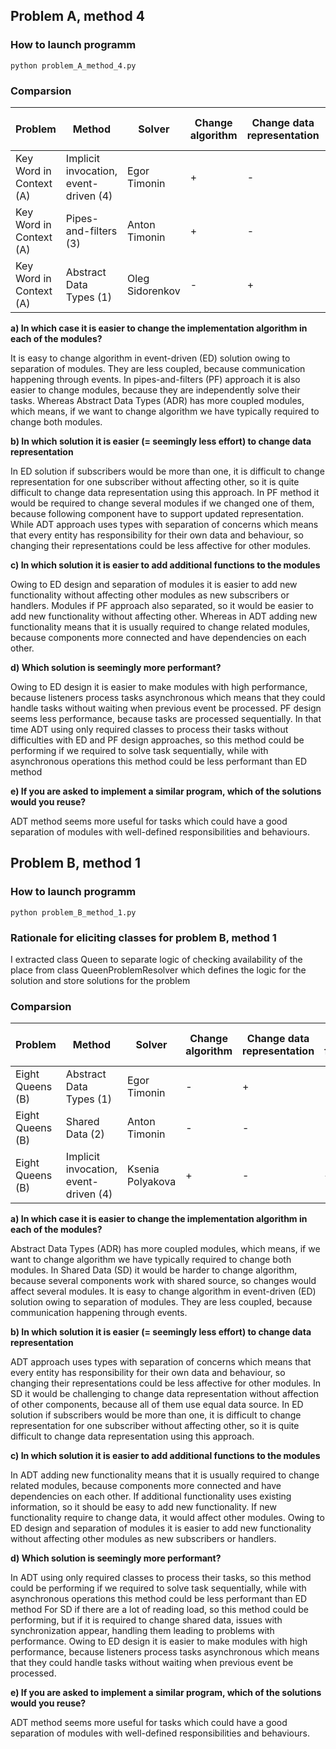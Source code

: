 ## Problem A, method 4

### How to launch programm
```
python problem_A_method_4.py
```

### Comparsion

| Problem                 | Method                                | Solver          | Change algorithm | Change data representation | Add functionality | Seem more performance | Ease of reuse |
|-------------------------|---------------------------------------|-----------------|------------------|----------------------------|-------------------|-----------------------|---------------|
| Key Word in Context (A) | Implicit invocation, event-driven (4) | Egor Timonin    | +                | -                          | +                 | +                     | -             |
| Key Word in Context (A) | Pipes-and-filters (3)                 | Anton Timonin   | +                | -                          | +                 | -                     | -             |
| Key Word in Context (A) | Abstract Data Types (1)               | Oleg Sidorenkov | -                | +                          | -                 | -                     | +             |

**a) In which case it is easier to change the implementation algorithm in each of the modules?**


It is easy to change algorithm in event-driven (ED) solution owing to separation of modules. They are less coupled, because communication happening through events.
In pipes-and-filters (PF) approach it is also easier to change modules, because they are independently solve their tasks.
Whereas Abstract Data Types (ADR) has more coupled modules, which means, if we want to change algorithm we have typically required to change both modules. 

**b) In which solution it is easier (= seemingly less effort) to change data representation** 


In ED solution if subscribers would be more than one, it is difficult to change representation for one subscriber without affecting other, 
so it is quite difficult to change data representation using this approach.
In PF method it would be required to change several modules if we changed one of them, because following component have to support updated representation.
While ADT approach uses types with separation of concerns which means that every entity has responsibility for their own data and
behaviour, so changing their representations could be less affective for other modules.

**c) In which solution it is easier to add additional functions to the modules**


Owing to ED design and separation of modules it is easier to add new functionality without affecting other modules as new subscribers or handlers.
Modules if PF approach also separated, so it would be easier to add new functionality without affecting other.
Whereas in ADT adding new functionality means that it is usually required to change related modules, because components more connected and have dependencies on each other.

**d) Which solution is seemingly more performant?**


Owing to ED design it is easier to make modules with high performance, because listeners process tasks asynchronous
which means that they could handle tasks without waiting when previous event be processed.
PF design seems less performance, because tasks are processed sequentially.
In that time ADT using only required classes to process their tasks without difficulties with ED and PF design approaches,
so this method could be performing if we required to solve task sequentially, while with asynchronous operations this method could be less performant than ED method

**e) If you are asked to implement a similar program, which of the solutions would you reuse?**


ADT method seems more useful for tasks which could have a good separation of modules with well-defined responsibilities and behaviours.


## Problem B, method 1

### How to launch programm
```
python problem_B_method_1.py
```

### Rationale for eliciting classes for problem B, method 1

I extracted class Queen to separate logic of checking availability of the place 
from class QueenProblemResolver which defines the logic for the solution and store solutions for the problem

### Comparsion

| Problem          | Method                                | Solver           | Change algorithm | Change data representation | Add functionality | Seem more performance | Ease of reuse |
|------------------|---------------------------------------|------------------|------------------|----------------------------|-------------------|-----------------------|---------------|
| Eight Queens (B) | Abstract Data Types (1)               | Egor Timonin     | -                | +                          | -                 | -                     | -             |
| Eight Queens (B) | Shared Data (2)                       | Anton Timonin    | -                | -                          | -                 | -                     | -             |
| Eight Queens (B) | Implicit invocation, event-driven (4) | Ksenia Polyakova | +                | -                          | +                 | +                     | -             |

**a) In which case it is easier to change the implementation algorithm in each of the modules?**


Abstract Data Types (ADR) has more coupled modules, which means, if we want to change algorithm we have typically required to change both modules.
In Shared Data (SD) it would be harder to change algorithm, because several components work with shared source, so changes would affect several modules.
It is easy to change algorithm in event-driven (ED) solution owing to separation of modules. They are less coupled, because communication happening through events.

**b) In which solution it is easier (= seemingly less effort) to change data representation**


ADT approach uses types with separation of concerns which means that every entity has responsibility for their own data and
behaviour, so changing their representations could be less affective for other modules.
In SD it would be challenging to change data representation without affection of other components, because all of them use equal data source.
In ED solution if subscribers would be more than one, it is difficult to change representation for one subscriber without affecting other,
so it is quite difficult to change data representation using this approach.

**c) In which solution it is easier to add additional functions to the modules**


In ADT adding new functionality means that it is usually required to change related modules, because components more connected and have dependencies on each other.
If additional functionality uses existing information, so it should be easy to add new functionality. If new functionality require to change data, it would affect other modules.
Owing to ED design and separation of modules it is easier to add new functionality without affecting other modules as new subscribers or handlers.

**d) Which solution is seemingly more performant?**


In ADT using only required classes to process their tasks, so this method could be performing if we required to solve task sequentially, 
while with asynchronous operations this method could be less performant than ED method
For SD if there are a lot of reading load, so this method could be performing, but if it is required to change shared data,
issues with synchronization appear, handling them leading to problems with performance.
Owing to ED design it is easier to make modules with high performance, because listeners process tasks asynchronous
which means that they could handle tasks without waiting when previous event be processed.

**e) If you are asked to implement a similar program, which of the solutions would you reuse?**


ADT method seems more useful for tasks which could have a good separation of modules with well-defined responsibilities and behaviours.
